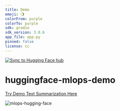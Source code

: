 ```yaml
---
title: Demo
emoji: 🌖
colorFrom: purple
colorTo: purple
sdk: gradio
sdk_version: 3.0.6
app_file: app.py
pinned: false
license: cc
---
```


[![Sync to Hugging Face hub](https://github.com/sangnguyens/huggingface-mlops-demo/actions/workflows/main.yml/badge.svg)](https://github.com/sangnguyens/huggingface-mlops-demo/actions/workflows/main.yml)

# huggingface-mlops-demo

[Try Demo Text Summarization Here](https://huggingface.co/spaces/Nguyens/mlops-demo)


![mlops-hugging-face](https://user-images.githubusercontent.com/58792/170845235-7f00d61c-ea36-4d28-82d0-3a9b8c0f1769.png)
